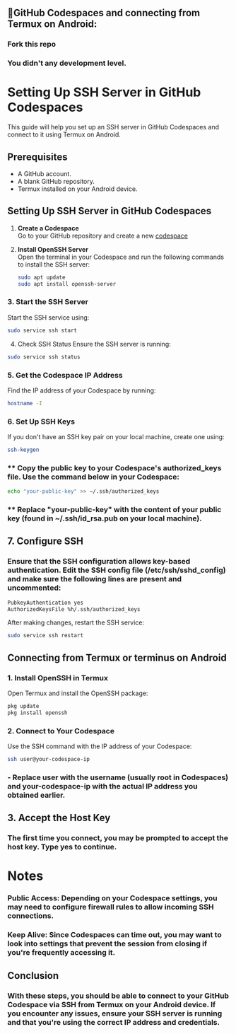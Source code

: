 ## 🧸GitHub Codespaces and connecting from Termux on Android:

### Fork this repo 
### You didn't any development level.

# Setting Up SSH Server in GitHub Codespaces

This guide will help you set up an SSH server in GitHub Codespaces and connect to it using Termux on Android.

## Prerequisites

- A GitHub account.
- A blank GitHub repository.
- Termux installed on your Android device.

## Setting Up SSH Server in GitHub Codespaces

1. **Create a Codespace**  
   Go to your GitHub repository and create a new
   [codespace](https://github.com/codespaces)

3. **Install OpenSSH Server**  
   Open the terminal in your Codespace and run the following commands to install the SSH server:

   ```bash
   sudo apt update
   sudo apt install openssh-server

### 3. Start the SSH Server
Start the SSH service using:

``` bash
sudo service ssh start
```


4. Check SSH Status
Ensure the SSH server is running:

```bash
sudo service ssh status
```


### 5. Get the Codespace IP Address
Find the IP address of your Codespace by running:

```bash
hostname -I
```


### 6. Set Up SSH Keys
If you don't have an SSH key pair on your local machine, create one using:

```sh
ssh-keygen
```

### ** Copy the public key to your Codespace's authorized_keys file. Use the command below in your Codespace:

```bash
echo "your-public-key" >> ~/.ssh/authorized_keys
```

### ** Replace "your-public-key" with the content of your public key (found in ~/.ssh/id_rsa.pub on your local machine).


## 7. Configure SSH
### Ensure that the SSH configuration allows key-based authentication. Edit the SSH config file (/etc/ssh/sshd_config) and make sure the following lines are present and uncommented:

```txt
PubkeyAuthentication yes
AuthorizedKeysFile %h/.ssh/authorized_keys
```

After making changes, restart the SSH service:

```sh
sudo service ssh restart
```



## Connecting from Termux or terminus on Android

### 1. Install OpenSSH in Termux
Open Termux and install the OpenSSH package:

```bash
pkg update
pkg install openssh
```


### 2. Connect to Your Codespace
Use the SSH command with the IP address of your Codespace:

```bash
ssh user@your-codespace-ip
```

### - Replace user with the username (usually root in Codespaces) and your-codespace-ip with the actual IP address you obtained earlier.


## 3. Accept the Host Key
### The first time you connect, you may be prompted to accept the host key. Type yes to continue.



# Notes

### Public Access: Depending on your Codespace settings, you may need to configure firewall rules to allow incoming SSH connections.

### Keep Alive: Since Codespaces can time out, you may want to look into settings that prevent the session from closing if you're frequently accessing it.


## Conclusion

### With these steps, you should be able to connect to your GitHub Codespace via SSH from Termux on your Android device. If you encounter any issues, ensure your SSH server is running and that you're using the correct IP address and credentials.
